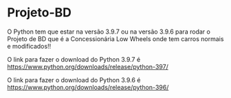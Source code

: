 # Projeto-BD

O Python tem que estar na versão 3.9.7 ou na versão 3.9.6 para rodar o Projeto de BD que é a Concessionária Low Wheels onde tem carros normais e modificados!!

O link para fazer o download do Python 3.9.7 é https://www.python.org/downloads/release/python-397/

O link para fazer o download do Python 3.9.6 é https://www.python.org/downloads/release/python-396/

